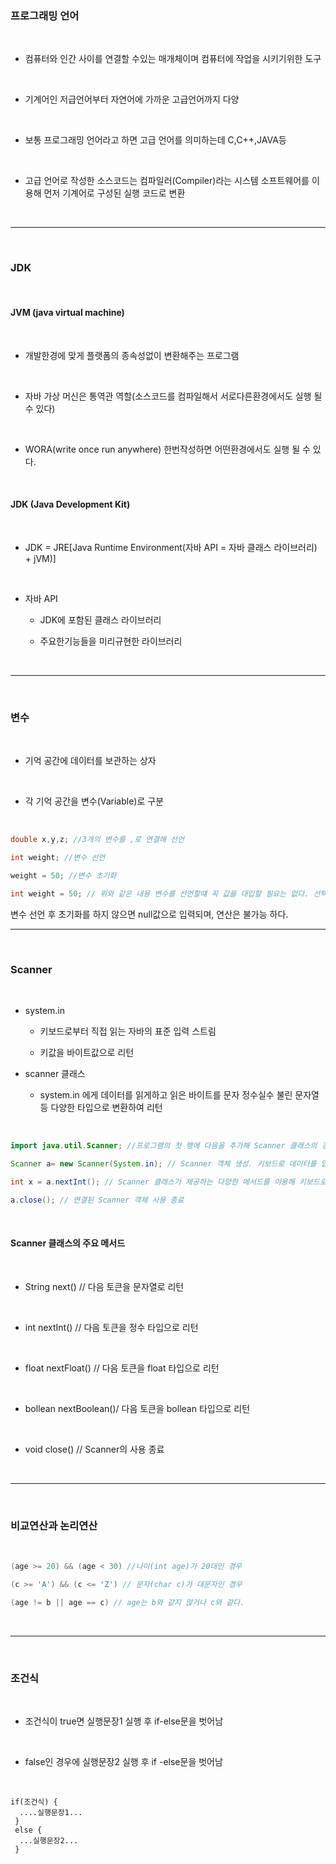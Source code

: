

### 프로그래밍 언어
<br/>

+ 컴퓨터와 인간 사이를 연결할 수있는 매개체이며 컴퓨터에 작업을 시키기위한 도구
<br/>

+ 기계어인 저급언어부터 자연어에 가까운 고급언어까지 다양
<br/>

+ 보통 프로그래밍 언어라고 하면 고급 언어를 의미하는데 C,C++,JAVA등
<br/>

+ 고급 언어로 작성한 소스코드는 컴파일러(Compiler)라는 시스템 소프트웨어를 이용해 먼저 기계어로 구성된 실행 코드로 변환
<br/>

***

<br/>

### JDK
<br/>

#### JVM (java virtual machine)
<br/>

+ 개발한경에 맞게 플랫폼의 종속성없이 변환해주는 프로그램
<br/>

+ 자바 가상 머신은 통역관 역할(소스코드를 컴파일해서 서로다른환경에서도 실행 될 수 있다)
<br/>

+ WORA(write once run anywhere) 한번작성하면 어떤환경에서도 실행 될 수 있다.
<br/>

#### JDK (Java Development Kit)
<br/>

+ JDK = JRE[Java Runtime Environment(자바 API = 자바 클래스 라이브러리) + jVM)]
<br/>

+ 자바 API 

  + JDK에 포함된 클래스 라이브러리

  + 주요한기능들을 미리규현한 라이브러리
<br/>

***

<br/>

### 변수
<br/>

+ 기억 공간에 데이터를 보관하는 상자
<br/>

+ 각 기억 공간을 변수(Variable)로 구분
<br/>

```java
double x,y,z; //3개의 변수를 ,로 연결해 선언

int weight; //변수 선언

weight = 50; //변수 초기화

int weight = 50; // 위와 같은 내용 변수를 선언할떄 꼭 값을 대입할 필요는 없다. 선택사항
```
변수 선언 후 초기화를 하지 않으면 null값으로 입력되며, 연산은 불가능 하다.
<br/>

***

<br/>

### Scanner
<br/>

+ system.in
  
  + 키보드로부터 직접 읽는 자바의 표준 입력 스트림
  
  + 키값을 바이트값으로 리턴

+ scanner 클래스
  
  + system.in 에게 데이터를 읽게하고 읽은 바이트를 문자 정수실수 불린 문자열 등 다양한 타입으로 변환하여 리턴
<br/>

```java
import java.util.Scanner; //프로그램의 첫 행에 다음을 추가해 Scanner 클래스의 경로이름을 컴파이러에 알린다.
```
```java
Scanner a= new Scanner(System.in); // Scanner 객체 생성. 키보드로 데이터를 입력 받기 위해 system.in 객체와 연결된 Scanner 객체를 생성한다.
```
```java
int x = a.nextInt(); // Scanner 클래스가 제공하는 다양한 메서드를 이용해 키보드로 데이터를 입력 받는다.
```
```java
a.close(); // 연결된 Scanner 객체 사용 종료
```
<br/>

#### Scanner 클래스의 주요 메서드
<br/>

+ String next() // 다음 토큰을 문자열로 리턴
<br/>

+ int nextInt() // 다음 토큰을 정수 타입으로 리턴
<br/>

+ float nextFloat() // 다음 토큰을 float 타입으로 리턴
<br/>

+ bollean nextBoolean()/ 다음 토큰을 bollean 타입으로 리턴
<br/>

+ void close() // Scanner의 사용 종료
<br/>

***

<br/>

### 비교연산과 논리연산
<br/>

```java
(age >= 20) && (age < 30) //나이(int age)가 20대인 경우
```
```java
(c >= 'A') && (c <= 'Z') // 문자(char c)가 대문자인 경우
```
```java
(age != b || age == c) // age는 b와 같지 않거나 c와 같다.
```
<br/>



        
        
        
        






***

<br/>

### 조건식
<br/>

+ 조건식이 true면 실행문장1 실행 후 if-else문을 벗어남
<br/>

+ false인 경우에 실행문장2 실행 후 if -else문을 벗어남
<br/>

```
if(조건식) {
  ....실행문장1...
 }
 else {
  ...실행문장2...
 }
```
